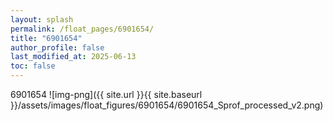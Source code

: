 ```yaml
---
layout: splash
permalink: /float_pages/6901654/
title: "6901654"
author_profile: false
last_modified_at: 2025-06-13
toc: false
---
```

 
6901654
![img-png]({{ site.url }}{{ site.baseurl }}/assets/images/float_figures/6901654/6901654_Sprof_processed_v2.png)